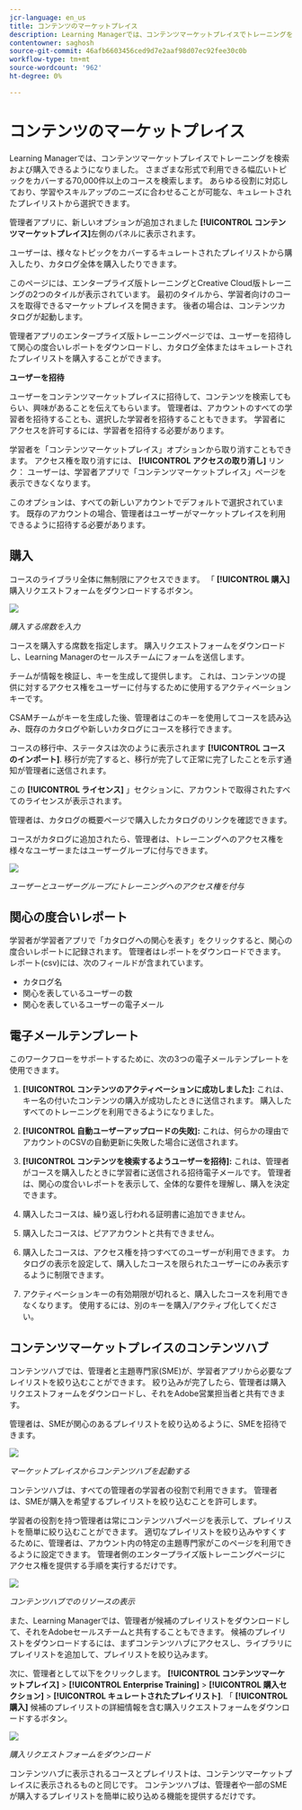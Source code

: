 ```yaml
---
jcr-language: en_us
title: コンテンツのマーケットプレイス
description: Learning Managerでは、コンテンツマーケットプレイスでトレーニングを検索および購入できるようになりました。 さまざまな形式で利用できる幅広いトピックをカバーする70,000件以上のコースを検索します。 あらゆる役割に対応しており、学習やスキルアップのニーズに合わせることが可能な、キュレートされたプレイリストから選択できます。
contentowner: saghosh
source-git-commit: 46afb6603456ced9d7e2aaf98d07ec92fee30c0b
workflow-type: tm+mt
source-wordcount: '962'
ht-degree: 0%

---
```




# コンテンツのマーケットプレイス

Learning Managerでは、コンテンツマーケットプレイスでトレーニングを検索および購入できるようになりました。 さまざまな形式で利用できる幅広いトピックをカバーする70,000件以上のコースを検索します。 あらゆる役割に対応しており、学習やスキルアップのニーズに合わせることが可能な、キュレートされたプレイリストから選択できます。

管理者アプリに、新しいオプションが追加されました **[!UICONTROL コンテンツマーケットプレイス]**&#x200B;左側のパネルに表示されます。

ユーザーは、様々なトピックをカバーするキュレートされたプレイリストから購入したり、カタログ全体を購入したりできます。

このページには、エンタープライズ版トレーニングとCreative Cloud版トレーニングの2つのタイルが表示されています。 最初のタイルから、学習者向けのコースを取得できるマーケットプレイスを開きます。 後者の場合は、コンテンツカタログが起動します。

管理者アプリのエンタープライズ版トレーニングページでは、ユーザーを招待して関心の度合いレポートをダウンロードし、カタログ全体またはキュレートされたプレイリストを購入することができます。

**ユーザーを招待**

ユーザーをコンテンツマーケットプレイスに招待して、コンテンツを検索してもらい、興味があることを伝えてもらいます。 管理者は、アカウントのすべての学習者を招待することも、選択した学習者を招待することもできます。 学習者にアクセスを許可するには、学習者を招待する必要があります。

学習者を「コンテンツマーケットプレイス」オプションから取り消すこともできます。 アクセス権を取り消すには、 **[!UICONTROL アクセスの取り消し]** リンク：  ユーザーは、学習者アプリで「コンテンツマーケットプレイス」ページを表示できなくなります。

このオプションは、すべての新しいアカウントでデフォルトで選択されています。 既存のアカウントの場合、管理者はユーザーがマーケットプレイスを利用できるように招待する必要があります。

## 購入

コースのライブラリ全体に無制限にアクセスできます。 「 **[!UICONTROL 購入]** 購入リクエストフォームをダウンロードするボタン。

![](assets/purchase-request.png)

*購入する席数を入力*

コースを購入する席数を指定します。 購入リクエストフォームをダウンロードし、Learning Managerのセールスチームにフォームを送信します。

チームが情報を検証し、キーを生成して提供します。 これは、コンテンツの提供に対するアクセス権をユーザーに付与するために使用するアクティベーションキーです。

CSAMチームがキーを生成した後、管理者はこのキーを使用してコースを読み込み、既存のカタログや新しいカタログにコースを移行できます。

コースの移行中、ステータスは次のように表示されます **[!UICONTROL コースのインポート]**. 移行が完了すると、移行が完了して正常に完了したことを示す通知が管理者に送信されます。

この **[!UICONTROL ライセンス]** 」セクションに、アカウントで取得されたすべてのライセンスが表示されます。

管理者は、カタログの概要ページで購入したカタログのリンクを確認できます。

コースがカタログに追加されたら、管理者は、トレーニングへのアクセス権を様々なユーザーまたはユーザーグループに付与できます。

![](assets/licenses.png)

*ユーザーとユーザーグループにトレーニングへのアクセス権を付与*

## 関心の度合いレポート

学習者が学習者アプリで「カタログへの関心を表す」をクリックすると、関心の度合いレポートに記録されます。 管理者はレポートをダウンロードできます。 レポート(csv)には、次のフィールドが含まれています。

* カタログ名
* 関心を表しているユーザーの数
* 関心を表しているユーザーの電子メール

## 電子メールテンプレート

このワークフローをサポートするために、次の3つの電子メールテンプレートを使用できます。

1. **[!UICONTROL コンテンツのアクティベーションに成功しました]:** これは、キー名の付いたコンテンツの購入が成功したときに送信されます。 購入したすべてのトレーニングを利用できるようになりました。
1. **[!UICONTROL 自動ユーザーアップロードの失敗]:** これは、何らかの理由でアカウントのCSVの自動更新に失敗した場合に送信されます。
1. **[!UICONTROL コンテンツを検索するようユーザーを招待]:** これは、管理者がコースを購入したときに学習者に送信される招待電子メールです。 管理者は、関心の度合いレポートを表示して、全体的な要件を理解し、購入を決定できます。

1. 購入したコースは、繰り返し行われる証明書に追加できません。
1. 購入したコースは、ピアアカウントと共有できません。
1. 購入したコースは、アクセス権を持つすべてのユーザーが利用できます。 カタログの表示を設定して、購入したコースを限られたユーザーにのみ表示するように制限できます。
1. アクティベーションキーの有効期限が切れると、購入したコースを利用できなくなります。 使用するには、別のキーを購入/アクティブ化してください。

## コンテンツマーケットプレイスのコンテンツハブ

コンテンツハブでは、管理者と主題専門家(SME)が、学習者アプリから必要なプレイリストを絞り込むことができます。 絞り込みが完了したら、管理者は購入リクエストフォームをダウンロードし、それをAdobe営業担当者と共有できます。

管理者は、SMEが関心のあるプレイリストを絞り込めるように、SMEを招待できます。

![](assets/content-hub.png)

*マーケットプレイスからコンテンツハブを起動する*

コンテンツハブは、すべての管理者の学習者の役割で利用できます。 管理者は、SMEが購入を希望するプレイリストを絞り込むことを許可します。

学習者の役割を持つ管理者は常にコンテンツハブページを表示して、プレイリストを簡単に絞り込むことができます。 適切なプレイリストを絞り込みやすくするために、管理者は、アカウント内の特定の主題専門家がこのページを利用できるように設定できます。 管理者側のエンタープライズ版トレーニングページにアクセス権を提供する手順を実行するだけです。

![](assets/content-hub-resources.png)

*コンテンツハブでのリソースの表示*

また、Learning Managerでは、管理者が候補のプレイリストをダウンロードして、それをAdobeセールスチームと共有することもできます。 候補のプレイリストをダウンロードするには、まずコンテンツハブにアクセスし、ライブラリにプレイリストを追加して、プレイリストを絞り込みます。

次に、管理者として以下をクリックします。 **[!UICONTROL コンテンツマーケットプレイス]** > **[!UICONTROL Enterprise Training]** > **[!UICONTROL 購入セクション]** > **[!UICONTROL キュレートされたプレイリスト]**. 「 **[!UICONTROL 購入]** 候補のプレイリストの詳細情報を含む購入リクエストフォームをダウンロードするボタン。

![](assets/download-purchase-request.png)

*購入リクエストフォームをダウンロード*

コンテンツハブに表示されるコースとプレイリストは、コンテンツマーケットプレイスに表示されるものと同じです。 コンテンツハブは、管理者や一部のSMEが購入するプレイリストを簡単に絞り込める機能を提供するだけです。
